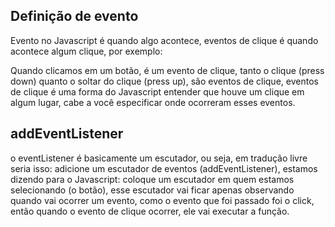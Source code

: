 ## Definição de evento

Evento no Javascript é quando algo acontece, eventos de clique é quando acontece algum clique, por exemplo:

Quando clicamos em um botão, é um evento de clique, tanto o clique (press down) quanto o soltar do clique (press up), são eventos de clique, eventos de clique é uma forma do Javascript entender que houve um clique em algum lugar, cabe a você especificar onde ocorreram esses eventos.

## addEventListener

o eventListener é basicamente um escutador, ou seja, em tradução livre seria isso: adicione um escutador de eventos (addEventListener), estamos dizendo para o Javascript: coloque um escutador em quem estamos selecionando (o botão), esse escutador vai ficar apenas observando quando vai ocorrer um evento, como o evento que foi passado foi o click, então quando o evento de clique ocorrer, ele vai executar a função.
